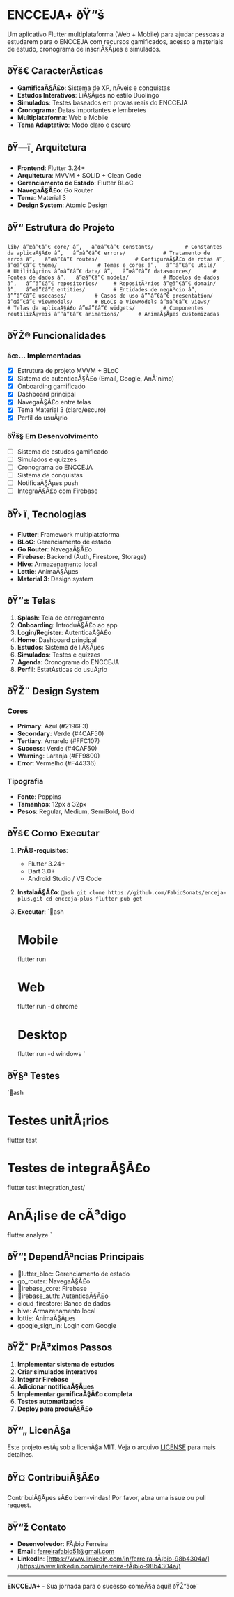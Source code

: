 ﻿# ENCCEJA+ ðŸ“š

Um aplicativo Flutter multiplataforma (Web + Mobile) para ajudar pessoas a estudarem para o ENCCEJA com recursos gamificados, acesso a materiais de estudo, cronograma de inscriÃ§Ãµes e simulados.

## ðŸš€ CaracterÃ­sticas

- **GamificaÃ§Ã£o**: Sistema de XP, nÃ­veis e conquistas
- **Estudos Interativos**: LiÃ§Ãµes no estilo Duolingo
- **Simulados**: Testes baseados em provas reais do ENCCEJA
- **Cronograma**: Datas importantes e lembretes
- **Multiplataforma**: Web e Mobile
- **Tema Adaptativo**: Modo claro e escuro

## ðŸ—ï¸ Arquitetura

- **Frontend**: Flutter 3.24+
- **Arquitetura**: MVVM + SOLID + Clean Code
- **Gerenciamento de Estado**: Flutter BLoC
- **NavegaÃ§Ã£o**: Go Router
- **Tema**: Material 3
- **Design System**: Atomic Design

## ðŸ“ Estrutura do Projeto

`
lib/
â”œâ”€â”€ core/
â”‚   â”œâ”€â”€ constants/          # Constantes da aplicaÃ§Ã£o
â”‚   â”œâ”€â”€ errors/            # Tratamento de erros
â”‚   â”œâ”€â”€ routes/            # ConfiguraÃ§Ã£o de rotas
â”‚   â”œâ”€â”€ theme/             # Temas e cores
â”‚   â””â”€â”€ utils/             # UtilitÃ¡rios
â”œâ”€â”€ data/
â”‚   â”œâ”€â”€ datasources/       # Fontes de dados
â”‚   â”œâ”€â”€ models/           # Modelos de dados
â”‚   â””â”€â”€ repositories/     # RepositÃ³rios
â”œâ”€â”€ domain/
â”‚   â”œâ”€â”€ entities/         # Entidades de negÃ³cio
â”‚   â””â”€â”€ usecases/         # Casos de uso
â””â”€â”€ presentation/
    â”œâ”€â”€ viewmodels/       # BLoCs e ViewModels
    â”œâ”€â”€ views/           # Telas da aplicaÃ§Ã£o
    â”œâ”€â”€ widgets/         # Componentes reutilizÃ¡veis
    â””â”€â”€ animations/      # AnimaÃ§Ãµes customizadas
`

## ðŸŽ® Funcionalidades

### âœ… Implementadas
- [x] Estrutura de projeto MVVM + BLoC
- [x] Sistema de autenticaÃ§Ã£o (Email, Google, AnÃ´nimo)
- [x] Onboarding gamificado
- [x] Dashboard principal
- [x] NavegaÃ§Ã£o entre telas
- [x] Tema Material 3 (claro/escuro)
- [x] Perfil do usuÃ¡rio

### ðŸš§ Em Desenvolvimento
- [ ] Sistema de estudos gamificado
- [ ] Simulados e quizzes
- [ ] Cronograma do ENCCEJA
- [ ] Sistema de conquistas
- [ ] NotificaÃ§Ãµes push
- [ ] IntegraÃ§Ã£o com Firebase

## ðŸ› ï¸ Tecnologias

- **Flutter**: Framework multiplataforma
- **BLoC**: Gerenciamento de estado
- **Go Router**: NavegaÃ§Ã£o
- **Firebase**: Backend (Auth, Firestore, Storage)
- **Hive**: Armazenamento local
- **Lottie**: AnimaÃ§Ãµes
- **Material 3**: Design system

## ðŸ“± Telas

1. **Splash**: Tela de carregamento
2. **Onboarding**: IntroduÃ§Ã£o ao app
3. **Login/Register**: AutenticaÃ§Ã£o
4. **Home**: Dashboard principal
5. **Estudos**: Sistema de liÃ§Ãµes
6. **Simulados**: Testes e quizzes
7. **Agenda**: Cronograma do ENCCEJA
8. **Perfil**: EstatÃ­sticas do usuÃ¡rio

## ðŸŽ¨ Design System

### Cores
- **Primary**: Azul (#2196F3)
- **Secondary**: Verde (#4CAF50)
- **Tertiary**: Amarelo (#FFC107)
- **Success**: Verde (#4CAF50)
- **Warning**: Laranja (#FF9800)
- **Error**: Vermelho (#F44336)

### Tipografia
- **Fonte**: Poppins
- **Tamanhos**: 12px a 32px
- **Pesos**: Regular, Medium, SemiBold, Bold

## ðŸš€ Como Executar

1. **PrÃ©-requisitos**:
   - Flutter 3.24+
   - Dart 3.0+
   - Android Studio / VS Code

2. **InstalaÃ§Ã£o**:
   `ash
   git clone https://github.com/FabioSonats/enceja-plus.git
   cd encceja-plus
   flutter pub get
   `

3. **Executar**:
   `ash
   # Mobile
   flutter run
   
   # Web
   flutter run -d chrome
   
   # Desktop
   flutter run -d windows
   `

## ðŸ§ª Testes

`ash
# Testes unitÃ¡rios
flutter test

# Testes de integraÃ§Ã£o
flutter test integration_test/

# AnÃ¡lise de cÃ³digo
flutter analyze
`

## ðŸ“¦ DependÃªncias Principais

- lutter_bloc: Gerenciamento de estado
- go_router: NavegaÃ§Ã£o
- irebase_core: Firebase
- irebase_auth: AutenticaÃ§Ã£o
- cloud_firestore: Banco de dados
- hive: Armazenamento local
- lottie: AnimaÃ§Ãµes
- google_sign_in: Login com Google

## ðŸŽ¯ PrÃ³ximos Passos

1. **Implementar sistema de estudos**
2. **Criar simulados interativos**
3. **Integrar Firebase**
4. **Adicionar notificaÃ§Ãµes**
5. **Implementar gamificaÃ§Ã£o completa**
6. **Testes automatizados**
7. **Deploy para produÃ§Ã£o**

## ðŸ“„ LicenÃ§a

Este projeto estÃ¡ sob a licenÃ§a MIT. Veja o arquivo [LICENSE](LICENSE) para mais detalhes.

## ðŸ¤ ContribuiÃ§Ã£o

ContribuiÃ§Ãµes sÃ£o bem-vindas! Por favor, abra uma issue ou pull request.

## ðŸ“ž Contato

- **Desenvolvedor**: FÃ¡bio Ferreira
- **Email**: [ferreirafabio51@gmail.com](mailto:ferreirafabio51@gmail.com)
- **LinkedIn**: [https://www.linkedin.com/in/ferreira-fÃ¡bio-98b4304a/](https://www.linkedin.com/in/ferreira-fÃ¡bio-98b4304a/)

---

**ENCCEJA+** - Sua jornada para o sucesso comeÃ§a aqui! ðŸŽ“âœ¨
